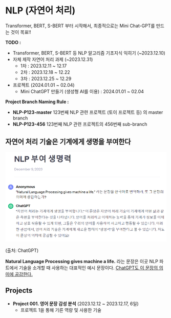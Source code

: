 # NLP (자연어 처리)

Transformer, BERT, S-BERT 부터 시작해서, 최종적으로는 Mini Chat-GPT를 만드는 것이 목표!!

**TODO :**
* Transformer, BERT, S-BERT 등 NLP 알고리즘 기초지식 익히기 (~2023.12.10)
* 자체 제작 자연어 처리 과제 (~2023.12.31)
  * 1차 : 2023.12.11 ~ 12.17
  * 2차 : 2023.12.18 ~ 12.22
  * 3차 : 2023.12.25 ~ 12.29
* 프로젝트 (2024.01.01 ~ 02.04)
  * Mini ChatGPT 만들기 (생성형 AI를 이용) : 2024.01.01 ~ 02.04

**Project Branch Naming Rule :**
* **NLP-P123-master** 123번째 NLP 관련 프로젝트 (토이 프로젝트 등) 의 master branch 
* **NLP-P123-456** 123번째 NLP 관련 프로젝트의 456번째 sub-branch

## 자연어 처리 기술은 기계에게 생명을 부여한다
![ChatGPT](NLP_예시문장_ChatGPT.PNG)

(출처: ChatGPT)

**Natural Language Processing gives machine a life.** 라는 문장은 이곳 NLP 파트에서 기술을 소개할 때 사용하는 대표적인 예시 문장이다. [ChatGPT도 이 문장의 의미에 공감한다.](https://chat.openai.com/share/3f608c85-58d1-4500-ad4c-7a99b045f2e6)

## Projects
* **Project 001. 영어 문장 감성 분석** (2023.12.12 ~ 2023.12.17, 6일)
  * 프로젝트 1을 통해 기른 역량 및 사용한 기술